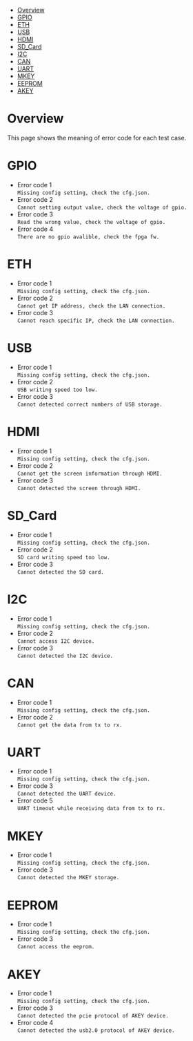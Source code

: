 <!--
 Copyright (c) 2023 innodisk Crop.
 
 This software is released under the MIT License.
 https://opensource.org/licenses/MIT
-->
- [Overview](#overview)
- [GPIO](#gpio)
- [ETH](#eth)
- [USB](#usb)
- [HDMI](#hdmi)
- [SD\_Card](#sd_card)
- [I2C](#i2c)
- [CAN](#can)
- [UART](#uart)
- [MKEY](#mkey)
- [EEPROM](#eeprom)
- [AKEY](#akey)

# Overview
This page shows the meaning of error code for each test case.
# GPIO
- Error code 1  
  `Missing config setting, check the cfg.json.`
- Error code 2  
  `Cannot setting output value, check the voltage of gpio.`
- Error code 3  
  `Read the wrong value, check the voltage of gpio.`
- Error code 4  
  `There are no gpio avalible, check the fpga fw.`

# ETH
- Error code 1  
  `Missing config setting, check the cfg.json.`
- Error code 2  
  `Cannot get IP address, check the LAN connection.`
- Error code 3  
  `Cannot reach specific IP, check the LAN connection.`

# USB
- Error code 1  
  `Missing config setting, check the cfg.json.`
- Error code 2  
  `USB writing speed too low.`
- Error code 3  
  `Cannot detected correct numbers of USB storage.`

# HDMI
- Error code 1  
  `Missing config setting, check the cfg.json.`
- Error code 2  
  `Cannot get the screen information through HDMI.`
- Error code 3  
  `Cannot detected the screen through HDMI.`

# SD_Card
- Error code 1  
  `Missing config setting, check the cfg.json.`
- Error code 2  
  `SD card writing speed too low.`
- Error code 3  
  `Cannot detected the SD card.`

# I2C
- Error code 1  
  `Missing config setting, check the cfg.json.`
- Error code 2  
  `Cannot access I2C device.`
- Error code 3  
  `Cannot detected the I2C device.`

# CAN
- Error code 1  
  `Missing config setting, check the cfg.json.`
- Error code 2  
  `Cannot get the data from tx to rx.`

# UART
- Error code 1  
  `Missing config setting, check the cfg.json.`
- Error code 3  
  `Cannot detected the UART device.`
- Error code 5  
  `UART timeout while receiving data from tx to rx.`

# MKEY
- Error code 1  
  `Missing config setting, check the cfg.json.`
- Error code 3  
  `Cannot detected the MKEY storage.`

# EEPROM
- Error code 1  
  `Missing config setting, check the cfg.json.`
- Error code 3  
  `Cannot access the eeprom.`

# AKEY
- Error code 1  
  `Missing config setting, check the cfg.json.`
- Error code 3  
  `Cannot detected the pcie protocol of AKEY device.`
- Error code 4  
  `Cannot detected the usb2.0 protocol of AKEY device.`

